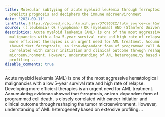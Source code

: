 ```yaml
---
title: Molecular subtyping of acute myeloid leukemia through ferroptosis signatures
  predicts prognosis and deciphers the immune microenvironment
date: '2023-09-11'
linkTitle: https://pubmed.ncbi.nlm.nih.gov/37691822/?utm_source=curl&utm_medium=rss&utm_campaign=pubmed-2&utm_content=1Rkszs2HVZ2RHP33OibaNFew6VK-LzjJWTD4GwmLlk8B-wCceh&fc=20220923065203&ff=20230911181154&v=2.17.9.post6+86293ac
source: (((leukemia) OR (lymphoma)) OR (myeloma)) AND (Stanford University[Affiliation])
description: Acute myeloid leukemia (AML) is one of the most aggressive hematological
  malignancies with a low 5-year survival rate and high rate of relapse. Developing
  more efficient therapies is an urgent need for AML treatment. Accumulating evidence
  showed that ferroptosis, an iron-dependent form of programmed cell death, is closely
  correlated with cancer initiation and clinical outcome through reshaping the tumor
  microenvironment. However, understanding of AML heterogeneity based on extensive
  profiling ...
disable_comments: true
---
```

Acute myeloid leukemia (AML) is one of the most aggressive hematological malignancies with a low 5-year survival rate and high rate of relapse. Developing more efficient therapies is an urgent need for AML treatment. Accumulating evidence showed that ferroptosis, an iron-dependent form of programmed cell death, is closely correlated with cancer initiation and clinical outcome through reshaping the tumor microenvironment. However, understanding of AML heterogeneity based on extensive profiling ...